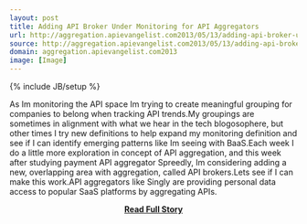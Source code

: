 ```yaml
---
layout: post
title: Adding API Broker Under Monitoring for API Aggregators
url: http://aggregation.apievangelist.com2013/05/13/adding-api-broker-under-monitoring-for-api-aggregators/
source: http://aggregation.apievangelist.com2013/05/13/adding-api-broker-under-monitoring-for-api-aggregators/
domain: aggregation.apievangelist.com2013
image: [Image]
---
```

{% include JB/setup %}<p>As Im monitoring the API space Im trying to create meaningful grouping for companies to belong when tracking API trends.My groupings are sometimes in alignment with what we hear in the tech blogosophere, but other times I try new definitions to help expand my monitoring definition and see if I can identify emerging patterns like Im seeing with BaaS.Each week I do a little more exploration in concept of API aggregation, and this week after studying payment API aggregator Spreedly, Im considering adding a new, overlapping area with aggregation, called API brokers.Lets see if I can make this work.API aggregators like Singly are providing personal data access to popular SaaS platforms by aggregating APIs.</p>
<center><p><a href="http://aggregation.apievangelist.com2013/05/13/adding-api-broker-under-monitoring-for-api-aggregators/" style='padding:25px; font-sze:18px; font-weight: bold;'>Read Full Story</a></p></center>
